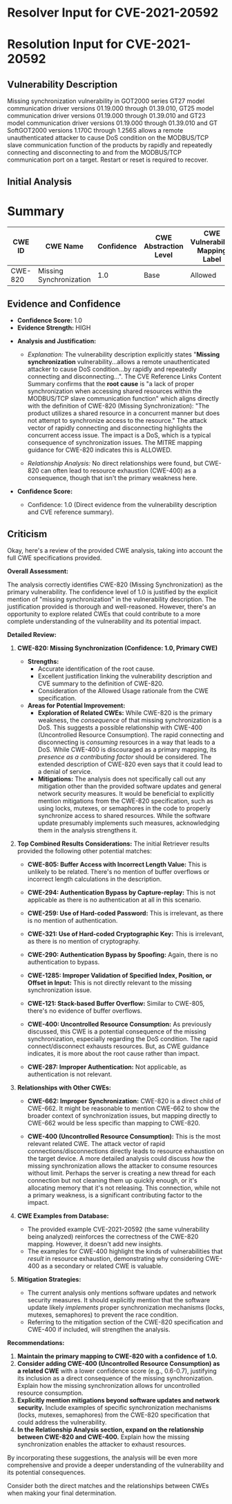 # Resolver Input for CVE-2021-20592

# Resolution Input for CVE-2021-20592

## Vulnerability Description
Missing synchronization vulnerability in GOT2000 series GT27 model communication driver versions 01.19.000 through 01.39.010, GT25 model communication driver versions 01.19.000 through 01.39.010 and GT23 model communication driver versions 01.19.000 through 01.39.010 and GT SoftGOT2000 versions 1.170C through 1.256S allows a remote unauthenticated attacker to cause DoS condition on the MODBUS/TCP slave communication function of the products by rapidly and repeatedly connecting and disconnecting to and from the MODBUS/TCP communication port on a target. Restart or reset is required to recover.

## Initial Analysis
# Summary
| CWE ID | CWE Name | Confidence | CWE Abstraction Level | CWE Vulnerability Mapping Label | CWE-Vulnerability Mapping Notes |
|---|---|---|---|---|---|
| CWE-820 | Missing Synchronization | 1.0 | Base | Allowed | Primary CWE |

## Evidence and Confidence

*   **Confidence Score:** 1.0
*   **Evidence Strength:** HIGH

- **Analysis and Justification:**  
  - *Explanation:* The vulnerability description explicitly states "**Missing synchronization** vulnerability...allows a remote unauthenticated attacker to cause DoS condition...by rapidly and repeatedly connecting and disconnecting...". The CVE Reference Links Content Summary confirms that the **root cause** is "a lack of proper synchronization when accessing shared resources within the MODBUS/TCP slave communication function" which aligns directly with the definition of CWE-820 (Missing Synchronization): "The product utilizes a shared resource in a concurrent manner but does not attempt to synchronize access to the resource." The attack vector of rapidly connecting and disconnecting highlights the concurrent access issue. The impact is a DoS, which is a typical consequence of synchronization issues. The MITRE mapping guidance for CWE-820 indicates this is ALLOWED.

  - *Relationship Analysis:* No direct relationships were found, but CWE-820 can often lead to resource exhaustion (CWE-400) as a consequence, though that isn't the primary weakness here.

- **Confidence Score:**  
  - Confidence: 1.0 (Direct evidence from the vulnerability description and CVE reference summary).

## Criticism
Okay, here's a review of the provided CWE analysis, taking into account the full CWE specifications provided.

**Overall Assessment:**

The analysis correctly identifies CWE-820 (Missing Synchronization) as the primary vulnerability. The confidence level of 1.0 is justified by the explicit mention of "missing synchronization" in the vulnerability description. The justification provided is thorough and well-reasoned. However, there's an opportunity to explore related CWEs that could contribute to a more complete understanding of the vulnerability and its potential impact.

**Detailed Review:**

1.  **CWE-820: Missing Synchronization (Confidence: 1.0, Primary CWE)**

    *   **Strengths:**
        *   Accurate identification of the root cause.
        *   Excellent justification linking the vulnerability description and CVE summary to the definition of CWE-820.
        *   Consideration of the Allowed Usage rationale from the CWE specification.
    *   **Areas for Potential Improvement:**
        *   **Exploration of Related CWEs:**  While CWE-820 is the primary weakness, the *consequence* of that missing synchronization is a DoS.  This suggests a possible relationship with CWE-400 (Uncontrolled Resource Consumption).  The rapid connecting and disconnecting is *consuming* resources in a way that leads to a DoS. While CWE-400 is discouraged as a primary mapping, its *presence as a contributing factor* should be considered. The extended description of CWE-820 even says that it could lead to a denial of service.
        *   **Mitigations:** The analysis does not specifically call out any mitigation other than the provided software updates and general network security measures. It would be beneficial to explicitly mention mitigations from the CWE-820 specification, such as using locks, mutexes, or semaphores in the code to properly synchronize access to shared resources. While the software update presumably implements such measures, acknowledging them in the analysis strengthens it.

2.  **Top Combined Results Considerations:**
    The initial Retriever results provided the following other potential matches:

    *   **CWE-805: Buffer Access with Incorrect Length Value:** This is unlikely to be related. There's no mention of buffer overflows or incorrect length calculations in the description.

    *   **CWE-294: Authentication Bypass by Capture-replay:** This is not applicable as there is no authentication at all in this scenario.

    *   **CWE-259: Use of Hard-coded Password:** This is irrelevant, as there is no mention of authentication.

    *   **CWE-321: Use of Hard-coded Cryptographic Key:** This is irrelevant, as there is no mention of cryptography.

    *   **CWE-290: Authentication Bypass by Spoofing:** Again, there is no authentication to bypass.

    *   **CWE-1285: Improper Validation of Specified Index, Position, or Offset in Input:** This is not directly relevant to the missing synchronization issue.

    *   **CWE-121: Stack-based Buffer Overflow:** Similar to CWE-805, there's no evidence of buffer overflows.

    *   **CWE-400: Uncontrolled Resource Consumption:** As previously discussed, this CWE is a potential consequence of the missing synchronization, especially regarding the DoS condition. The rapid connect/disconnect exhausts resources. But, as CWE guidance indicates, it is more about the root cause rather than impact.

    *   **CWE-287: Improper Authentication:** Not applicable, as authentication is not relevant.

3.  **Relationships with Other CWEs:**

    *   **CWE-662: Improper Synchronization:** CWE-820 is a direct child of CWE-662. It might be reasonable to mention CWE-662 to show the broader context of synchronization issues, but mapping directly to CWE-662 would be less specific than mapping to CWE-820.

    *   **CWE-400 (Uncontrolled Resource Consumption):** This is the most relevant related CWE. The attack vector of rapid connections/disconnections directly leads to resource exhaustion on the target device. A more detailed analysis could discuss *how* the missing synchronization allows the attacker to consume resources without limit. Perhaps the server is creating a new thread for each connection but not cleaning them up quickly enough, or it's allocating memory that it's not releasing.  This connection, while not a primary weakness, is a significant contributing factor to the impact.

4.  **CWE Examples from Database:**

    *   The provided example CVE-2021-20592 (the same vulnerability being analyzed) reinforces the correctness of the CWE-820 mapping.  However, it doesn't add new insights.
    *   The examples for CWE-400 highlight the kinds of vulnerabilities that *result* in resource exhaustion, demonstrating why considering CWE-400 as a secondary or related CWE is valuable.

5.  **Mitigation Strategies:**

    *   The current analysis only mentions software updates and network security measures. It should explicitly mention that the software update likely *implements* proper synchronization mechanisms (locks, mutexes, semaphores) to prevent the race condition.
    *   Referring to the mitigation section of the CWE-820 specification and CWE-400 if included, will strengthen the analysis.

**Recommendations:**

1.  **Maintain the primary mapping to CWE-820 with a confidence of 1.0.**
2.  **Consider adding CWE-400 (Uncontrolled Resource Consumption) as a related CWE** with a lower confidence score (e.g., 0.6-0.7), justifying its inclusion as a direct consequence of the missing synchronization. Explain how the missing synchronization allows for uncontrolled resource consumption.
3.  **Explicitly mention mitigations beyond software updates and network security.** Include examples of specific synchronization mechanisms (locks, mutexes, semaphores) from the CWE-820 specification that could address the vulnerability.
4.  **In the Relationship Analysis section, expand on the relationship between CWE-820 and CWE-400.** Explain how the missing synchronization enables the attacker to exhaust resources.

By incorporating these suggestions, the analysis will be even more comprehensive and provide a deeper understanding of the vulnerability and its potential consequences.

Consider both the direct matches and the relationships between CWEs
when making your final determination.
        
